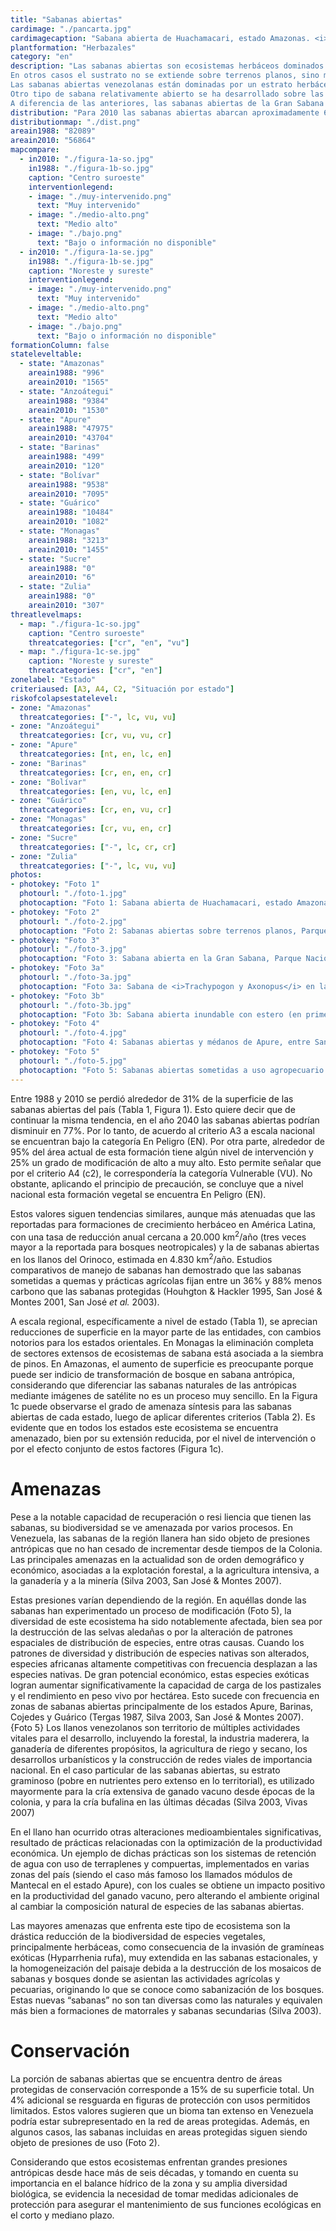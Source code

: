 ```yaml
---
title: "Sabanas abiertas"
cardimage: "./pancarta.jpg"
cardimagecaption: "Sabana abierta de Huachamacari, estado Amazonas. <i>Leonardo Ruiz-Díaz</i>"
plantformation: "Herbazales"
category: "en"
description: "Las sabanas abiertas son ecosistemas herbáceos dominados por gramíneas tropicales, adaptadas al alto régimen de temperatura anual mediante la utilización del metabolismo fotosintético C4. En su gran mayoría crecen en las tierras bajas entre 0 a 500 m (Foto 1), donde predomina un clima biestacional, con una temperatura media anual mayor a los 24ºC y un régimen pluviométrico que oscila entre 800 y 1.800 mm anuales, que determina la alternancia de dos períodos contrastantes: uno de sequía, de diciembre a mayo, y el otro de lluvias, de mayo a finales de noviembre (Arismendi 2007, Huber 2007). Estos tipos de sabana abierta ocupan terrenos con una topografía plana o muy plana (Foto 2) y con suelos aluviales ácidos que se caracterizan por tener niveles de nutrientes bajos o medianos (oligotróficos o distróficos). Los suelos están sujetos a períodos de inundaciones más o menos prolongadas y de profundidad variable, causadas por el desborde de los ríos y cursos de agua o por abundancia de lluvia durante la estación pluvial. El régimen de inundación de estas sabanas puede ser considerado como el principal factor responsable de la ausencia de elementos leñosos en estos ecosistemas. <br><br>
En otros casos el sustrato no se extiende sobre terrenos planos, sino más bien en superficies ligeramente inclinadas (sabanas orientales) u onduladas (Gran Sabana), donde no se presenta inundación. Sin embargo, allí también predomina el aspecto abierto, herbáceo y los elementos leñosos, de presentarse, están completamente sumergidos en la matriz graminosa.<br><br>
Las sabanas abiertas venezolanas están dominadas por un estrato herbáceo generalmente denso conformado principalmente por gramíneas macollantes. En las zonas inundables del suroeste de los llanos predominan sobre suelos oligotróficos las especies <i>Leersia hexandra, Paspalum fasciculatum</i> y <i>Paratheria prostrata</i>, ocupando nichos específicos en estas sabanas como los bancos, bajíos y esteros (Ramia 1967). Sobre suelos distróficos se observa una dominancia de <i>Trachypogon spicatus</i> (paja saeta), acompañada por especies de otros géneros de gramíneas, como <i>Axonopus, Panicum</i> y <i>Paspalum</i>, además de hierbas y sufrútices de varias familias entre las que se cuentan Cyperaceae, Rubiaceae, Asteraceae, Polygalaceae, Convolvulaceae, Malvaceae y Turneraceae. En las sabanas abiertas de los llanos del Orinoco se reporta una diversidad vegetal cercana a las 164 especies. De acuerdo a la morfoecología y a la fenodinámica de la flora de las sabanas, éstas son muy características y variadas, combinando una alta diversidad de estrategias y formas de vida donde se encuentran gramíneas en macolla, metabolismo fotosintético C4, y crecimiento todo el año pero con período de semirreposo en sequía, entre otros sistemas (Sarmiento & Monasterio 1983, Huber 2007, San José & Montes 2007).<br><br>
Otro tipo de sabana relativamente abierto se ha desarrollado sobre las “mesas” terciarias del estado Monagas. Su flora y vegetación fueron estudiadas intensamente por Pittier y Tamayo, durante los años 30 y 40 del siglo pasado. En general son sabanas ralas a muy ralas, también dominadas por los géneros <i>Trachypogon, Axonopus</i> y <i>Panicum</i>, y mezcladas con pocos elementos herbáceos (Rubiaceae, Amaranthaceae) y leñosos (<i>Psidium, Byrsonima</i>) (Duno de Stefano et al. 2007).<br><br>
A diferencia de las anteriores, las sabanas abiertas de la Gran Sabana (Foto 3, Foto 3a) no pertenecen al tipo de sabana macrotérmicas, ya que se desarrollan en una altiplanicie inclinada desde 1.450 m en el norte y 700 m en el sur, en la frontera con Brasil, donde este tipo de vegetación continúa extensamente hasta las planicies del alto río Branco y del Rupununi en Guyana. Son sabanas menos diversificadas en su estrato herbáceo: predominan apenas dos gramíneas macollantes, <i>Trachypogon spicatus</i> y <i>Axonopus anceps</i>, las cuales se extienden como alfombras por grandes extensiones del terreno ondulado y hasta fuertemente inclinado de este sector guayanés. Los arbustos son muy escasos, pero en ciertas áreas se observan numerosos montículos termitarios que confieren un aspecto muy peculiar al paisaje."
distribution: "Para 2010 las sabanas abiertas abarcan aproximadamente 6% de la superficie de Venezuela (Figura 1, Tabla 1). Se encuentran distribuidas en tres grandes núcleos: 1) en Apure (Foto 3b, Foto 4), Barinas y sur de Guárico, 2) en Anzoátegui y Monagas, y 3) en la Gran Sabana, estado Bolívar (Foto 3, Foto 3a). De estos tres núcleos, las sabanas de Apure y Barinas son inundables. También existen pequeñas áreas de sabana en la cuenca del lago de Maracaibo, en las faldas de la serranía del Interior (cordillera de la Costa) y en el piedemonte norte de la cordillera Oriental, las cuales, por su proximidad a áreas de mayor ocupación humana, experimentan una presión mayor y algunas de ellas son consideradas de origen antrópico. Otras áreas, todavía más reducidas, se encuentran en la región montañosa del sur del estado Mérida (Silva 2003). Adicionalmente en el país, existen otros pequeños fragmentos de sabana de difícil detección a la escala de este trabajo (vid. supra, cap. I: Figura 8)."
distributionmap: "./dist.png"
areain1988: "82089"
areain2010: "56864"
mapcompare:
  - in2010: "./figura-1a-so.jpg"
    in1988: "./figura-1b-so.jpg"
    caption: "Centro suroeste"
    interventionlegend:
    - image: "./muy-intervenido.png"
      text: "Muy intervenido"
    - image: "./medio-alto.png"
      text: "Medio alto"
    - image: "./bajo.png"
      text: "Bajo o información no disponible"
  - in2010: "./figura-1a-se.jpg"
    in1988: "./figura-1b-se.jpg"
    caption: "Noreste y sureste"
    interventionlegend:
    - image: "./muy-intervenido.png"
      text: "Muy intervenido"
    - image: "./medio-alto.png"
      text: "Medio alto"
    - image: "./bajo.png"
      text: "Bajo o información no disponible"
formationColumn: false
stateleveltable:
  - state: "Amazonas"
    areain1988: "996"
    areain2010: "1565"
  - state: "Anzoátegui"
    areain1988: "9384"
    areain2010: "1530"
  - state: "Apure"
    areain1988: "47975"
    areain2010: "43704"
  - state: "Barinas"
    areain1988: "499"
    areain2010: "120"
  - state: "Bolívar"
    areain1988: "9538"
    areain2010: "7095"
  - state: "Guárico"
    areain1988: "10484"
    areain2010: "1082"
  - state: "Monagas"
    areain1988: "3213"
    areain2010: "1455"
  - state: "Sucre"
    areain1988: "0"
    areain2010: "6"
  - state: "Zulia"
    areain1988: "0"
    areain2010: "307"
threatlevelmaps:
  - map: "./figura-1c-so.jpg"
    caption: "Centro suroeste"
    threatcategories: ["cr", "en", "vu"]
  - map: "./figura-1c-se.jpg"
    caption: "Noreste y sureste"
    threatcategories: ["cr", "en"]
zonelabel: "Estado"
criteriaused: [A3, A4, C2, "Situación por estado"]
riskofcolapsestatelevel:
- zone: "Amazonas"
  threatcategories: ["-", lc, vu, vu]
- zone: "Anzoátegui"
  threatcategories: [cr, vu, vu, cr]
- zone: "Apure"
  threatcategories: [nt, en, lc, en]
- zone: "Barinas"
  threatcategories: [cr, en, en, cr]
- zone: "Bolívar"
  threatcategories: [en, vu, lc, en]
- zone: "Guárico"
  threatcategories: [cr, en, vu, cr]
- zone: "Monagas"
  threatcategories: [cr, vu, en, cr]
- zone: "Sucre"
  threatcategories: ["-", lc, cr, cr]
- zone: "Zulia"
  threatcategories: ["-", lc, vu, vu]
photos:
- photokey: "Foto 1"
  photourl: "./foto-1.jpg"
  photocaption: "Foto 1: Sabana abierta de Huachamacari, estado Amazonas. <i>Leonardo Ruiz-Díaz</i>"
- photokey: "Foto 2"
  photourl: "./foto-2.jpg"
  photocaption: "Foto 2: Sabanas abiertas sobre terrenos planos, Parque Nacional Aguaro-Guariquito, estado Apure. <i>César Molina</i>"
- photokey: "Foto 3"
  photourl: "./foto-3.jpg"
  photocaption: "Foto 3: Sabana abierta en la Gran Sabana, Parque Nacional Canaima, estado Bolívar. <i>Otto Huber</i>"
- photokey: "Foto 3a"
  photourl: "./foto-3a.jpg"
  photocaption: "Foto 3a: Sabana de <i>Trachypogon y Axonopus</i> en la Gran Sabana, Parque Nacional Canaima, estado Bolívar. <i>Otto Huber</i>"
- photokey: "Foto 3b"
  photourl: "./foto-3b.jpg"
  photocaption: "Foto 3b: Sabana abierta inundable con estero (en primer plano), bajío y banco (al fondo), estado Apure. <i>César Molina</i>"
- photokey: "Foto 4"
  photourl: "./foto-4.jpg"
  photocaption: "Foto 4: Sabanas abiertas y médanos de Apure, entre San José de Payara y Cinaruco, estado Apure. <i>Giuseppe Colonnello</i>"
- photokey: "Foto 5"
  photourl: "./foto-5.jpg"
  photocaption: "Foto 5: Sabanas abiertas sometidas a uso agropecuario y petrolero, estado Anzoátegui. <i>Mariana Hernández-Montilla</i>"
---
```

Entre 1988 y 2010 se perdió alrededor de 31% de la superficie de las sabanas abiertas del país (Tabla 1, Figura 1). Esto quiere decir que de continuar la misma tendencia, en el año 2040 las sabanas abiertas podrían disminuir en 77%. Por lo tanto, de acuerdo al criterio A3 a escala nacional se encuentran bajo la categoría En Peligro (EN). Por otra parte, alrededor de 95% del área actual de esta formación tiene algún nivel de intervención y 25% un grado de modificación de alto a muy alto. Esto permite señalar que por el criterio A4 (c2), le correspondería la categoría Vulnerable (VU). No obstante, aplicando el principio de precaución, se concluye que a nivel nacional esta formación vegetal se encuentra En Peligro (EN).

Estos valores siguen tendencias similares, aunque más atenuadas que las reportadas para formaciones de crecimiento herbáceo en América Latina, con una tasa de reducción anual cercana a 20.000 km<sup>2</sup>/año (tres veces mayor a la reportada para bosques neotropicales) y la de sabanas abiertas en los llanos del Orinoco, estimada en 4.830 km<sup>2</sup>/año. Estudios comparativos de manejo de sabanas han demostrado que las sabanas sometidas a quemas y prácticas agrícolas fijan entre un 36% y 88% menos carbono que las sabanas protegidas (Houhgton & Hackler 1995, San José & Montes 2001, San José *et al.* 2003).

A escala regional, específicamente a nivel de estado (Tabla 1), se aprecian reducciones de superficie en la mayor parte de las entidades, con cambios notorios para los estados orientales. En Monagas la eliminación completa de sectores extensos de ecosistemas de sabana está asociada a la siembra de pinos. En Amazonas, el aumento de superficie es preocupante porque puede ser indicio de transformación de bosque en sabana antrópica, considerando que diferenciar las sabanas naturales de las antrópicas mediante imágenes de satélite no es un proceso muy sencillo. En la Figura 1c puede observarse el grado de amenaza síntesis para las sabanas abiertas de cada estado, luego de aplicar diferentes criterios (Tabla 2). Es evidente que en todos los estados este ecosistema se encuentra amenazado, bien por su extensión reducida, por el nivel de intervención o por el efecto conjunto de estos factores (Figura 1c).

# Amenazas

Pese a la notable capacidad de recuperación o resi liencia que tienen las sabanas, su biodiversidad se ve amenazada por varios procesos. En Venezuela, las sabanas de la región llanera han sido objeto de presiones antrópicas que no han cesado de incrementar desde tiempos de la Colonia. Las principales amenazas en la actualidad son de orden demográfico y económico, asociadas a la explotación forestal, a la agricultura intensiva, a la ganadería y a la minería (Silva 2003, San José & Montes 2007).

Estas presiones varían dependiendo de la región. En aquéllas donde las sabanas han experimentado un proceso de modificación (Foto 5), la diversidad de este ecosistema ha sido notablemente afectada, bien sea por la destrucción de las selvas aledañas o por la alteración de patrones espaciales de distribución de especies, entre otras causas. Cuando los patrones de diversidad y distribución de especies nativas son alterados, especies africanas altamente competitivas con frecuencia desplazan a las especies nativas. De gran potencial económico, estas especies exóticas logran aumentar significativamente la capacidad de carga de los pastizales y el rendimiento en peso vivo por hectárea. Esto sucede con frecuencia en zonas de sabanas abiertas principalmente de los estados Apure, Barinas, Cojedes y Guárico (Tergas 1987, Silva 2003, San José & Montes 2007).
{Foto 5}
Los llanos venezolanos son territorio de múltiples actividades vitales para el desarrollo, incluyendo la forestal, la industria maderera, la ganadería de diferentes propósitos, la agricultura de riego y secano, los desarrollos urbanísticos y la construcción de redes viales de importancia nacional. En el caso particular de las sabanas abiertas, su estrato graminoso (pobre en nutrientes pero extenso en lo territorial), es utilizado mayormente para la cría extensiva de ganado vacuno desde épocas de la colonia, y para la cría bufalina en las últimas décadas (Silva 2003, Vivas 2007)

En el llano han ocurrido otras alteraciones medioambientales significativas, resultado de prácticas relacionadas con la optimización de la productividad económica. Un ejemplo de dichas prácticas son los sistemas de retención de agua con uso de terraplenes y compuertas, implementados en varias zonas del país (siendo el caso más famoso los llamados módulos de Mantecal en el estado Apure), con los cuales se obtiene un impacto positivo en la productividad del ganado vacuno, pero alterando el ambiente original al cambiar la composición natural de especies de las sabanas abiertas.

Las mayores amenazas que enfrenta este tipo de ecosistema son la drástica reducción de la biodiversidad de especies vegetales, principalmente herbáceas, como consecuencia de la invasión de gramíneas exóticas (Hyparrhenia rufa), muy extendida en las sabanas estacionales, y la homogeneización del paisaje debida a la destrucción de los mosaicos de sabanas y bosques donde se asientan las actividades agrícolas y pecuarias, originando lo que se conoce como sabanización de los bosques. Estas nuevas “sabanas” no son tan diversas como las naturales y equivalen más bien a formaciones de matorrales y sabanas secundarias (Silva 2003).

# Conservación

La porción de sabanas abiertas que se encuentra dentro de áreas protegidas de conservación corresponde a 15% de su superficie total. Un 4% adicional se resguarda en figuras de protección con usos permitidos limitados. Estos valores sugieren que un bioma tan extenso en Venezuela podría estar subrepresentado en la red de areas protegidas. Además, en algunos casos, las sabanas incluidas en areas protegidas siguen siendo objeto de presiones de uso (Foto 2).

Considerando que estos ecosistemas enfrentan grandes presiones antrópicas desde hace más de seis décadas, y tomando en cuenta su importancia en el balance hídrico de la zona y su amplia diversidad biológica, se evidencia la necesidad de tomar medidas adicionales de protección para asegurar el mantenimiento de sus funciones ecológicas en el corto y mediano plazo.
